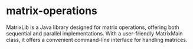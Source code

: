 # matrix-operations
MatrixLib is a Java library designed for matrix operations, offering both sequential and parallel implementations. With a user-friendly MatrixMain class, it offers a convenient command-line interface for handling matrices.
